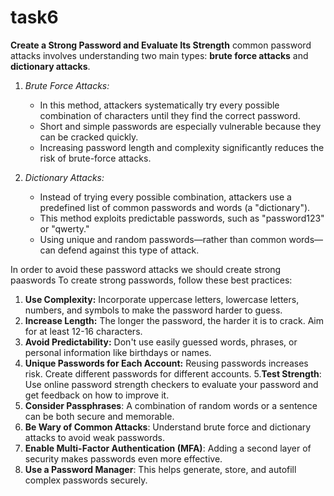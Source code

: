 # task6
**Create a Strong Password and Evaluate Its Strength**
common password attacks involves understanding two main types: **brute force attacks** and **dictionary attacks**.

1. *Brute Force Attacks:*  
   - In this method, attackers systematically try every possible combination of characters until they find the correct password.
   - Short and simple passwords are especially vulnerable because they can be cracked quickly.
   - Increasing password length and complexity significantly reduces the risk of brute-force attacks.

2. *Dictionary Attacks:*  
   - Instead of trying every possible combination, attackers use a predefined list of common passwords and words (a "dictionary").
   - This method exploits predictable passwords, such as "password123" or "qwerty."
   - Using unique and random passwords—rather than common words—can defend against this type of attack.

In order to avoid these password attacks we should create strong paaswords
To create strong passwords, follow these best practices:

1. **Use Complexity:** Incorporate uppercase letters, lowercase letters, numbers, and symbols to make the password harder to guess.
2. **Increase Length:** The longer the password, the harder it is to crack. Aim for at least 12-16 characters.
3. **Avoid Predictability:** Don't use easily guessed words, phrases, or personal information like birthdays or names.
4. **Unique Passwords for Each Account:** Reusing passwords increases risk. Create different passwords for different accounts.
5.**Test Strength**: Use online password strength checkers to evaluate your password and get feedback on how to improve it.
6. **Consider Passphrases**: A combination of random words or a sentence can be both secure and memorable.
7. **Be Wary of Common Attacks**: Understand brute force and dictionary attacks to avoid weak passwords.
8. **Enable Multi-Factor Authentication (MFA)**: Adding a second layer of security makes passwords even more effective.
9. **Use a Password Manager**: This helps generate, store, and autofill complex passwords securely.
